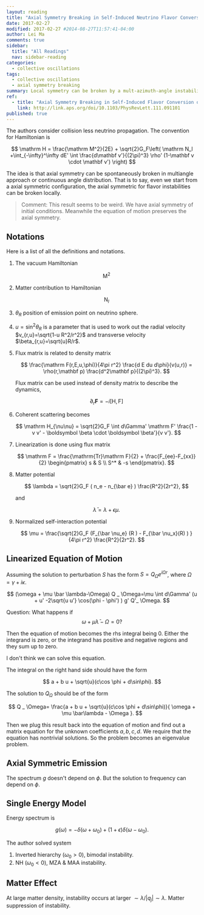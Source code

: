 ```yaml
---
layout: reading
title: "Axial Symmetry Breaking in Self-Induced Neutrino Flavor Conversions"
date: 2017-02-27
modified: 2017-02-27 #2014-08-27T11:57:41-04:00
author: Lei Ma
comments: true
sidebar:
  title: "All Readings"
  nav: sidebar-reading
categories:
  - collective oscillations
tags:
  - collective oscillations
  - axial symmetry breaking
summary: Local symmetry can be broken by a mult-azimuth-angle instability.
ref:
  - title: "Axial Symmetry Breaking in Self-Induced Flavor Conversion of Supernova Neutrino Fluxes"
    link: http://link.aps.org/doi/10.1103/PhysRevLett.111.091101
published: true
---
```






The authors consider collision less neutrino propagation. The convention for Hamiltonian is

$$
\mathrm H = \frac{\mathrm M^2}{2E} + \sqrt{2}G_F\left( \mathrm N_l +\int_{-\infty}^\infty dE' \int \frac{d\mathbf v'}{(2\pi)^3} \rho' (1-\mathbf v \cdot \mathbf v') \right)
$$

The idea is that axial symmetry can be spontaneously broken in multiangle approach or continuous angle distribution. That is to say, even we start from a axial symmetric configuration, the axial symmetric for flavor instabilities can be broken locally.

> Comment: This result seems to be weird. We have axial symmetry of initial conditions. Meanwhile the equation of motion preserves the axial symmetry.

## Notations

Here is a list of all the definitions and notations.

1. The vacuum Hamiltonian

   $$
   \mathrm M^2
   $$

2. Matter contribution to Hamiltonian

   $$
   \mathrm N_l
   $$

3. $\theta_R$ position of emission point on neutrino sphere.
4. $u=\sin^2\theta_R$ is a parameter that is used to work out the radial velocity $v_{r,u}=\sqrt{1-u R^2/r^2}$ and transverse velocity $\beta_{r,u}=\sqrt{u}R/r$.
5. Flux matrix is related to density matrix

   $$
   \frac{\mathrm F(r,E,u,\phi)}{4\pi r^2} \frac{d E du d\phi}{v(u,r)} = \rho(r,\mathbf p) \frac{d^2\mathbf p}{(2\pi)^3}.
   $$

   Flux matrix can be used instead of density matrix to describe the dynamics,

   $$
   \partial_r \mathbf F = -i[\mathrm H,\mathrm F]
   $$

6. Coherent scattering becomes

   $$
   \mathrm H_{\nu\nu} = \sqrt{2}G_F \int d\Gamma' \mathrm F' \frac{1 - v v' - \boldsymbol \beta \cdot \boldsymbol \beta'}{v v'}.
   $$

7. Linearization is done using flux matrix

   $$
   \mathrm F = \frac{\mathrm{Tr}\mathrm F}{2} + \frac{F_{ee}-F_{xx}}{2} \begin{pmatrix} s & S \\ S^* & -s \end{pmatrix}.
   $$

8. Matter potential

   $$
   \lambda = \sqrt{2}G_F ( n_e - n_{\bar e} ) \frac{R^2}{2r^2},
   $$

   and

   $$
   \bar \lambda = \lambda + \epsilon \mu.
   $$

9. Normalized self-interaction potential

   $$
   \mu = \frac{\sqrt{2}G_F (F_{\bar \nu_e} (R ) -  F_{\bar \nu_x}(R) ) }{4\pi r^2} \frac{R^2}{2r^2}.
   $$


## Linearized Equation of Motion

Assuming the solution to perturbation $S$ has the form $S = Q_\Omega e^{i\Omega r}$, where $\Omega=\gamma + i \kappa$.

$$
(\omega + \mu \bar \lambda-\Omega) Q _ \Omega=\mu \int d\Gamma' (u + u' -2\sqrt{u u'} \cos(\phi - \phi') ) g' Q'_ \Omega.
$$


<div class="notes--warning" markdown="1">

Question: What happens if
  $$
  \omega + \mu \bar \lambda -\Omega =0?
  $$

Then the equation of motion becomes the rhs integral being 0. Either the integrand is zero, or the integrand has positive and negative regions and they sum up to zero.

I don't think we can solve this equation.

</div>

The integral on the right hand side should have the form

$$
a + b u + \sqrt{u}(c\cos \phi + d\sin\phi).
$$

The solution to $Q_\Omega$ should be of the form

$$
Q _ \Omega= \frac{a + b u + \sqrt{u}(c\cos \phi + d\sin\phi)}{ \omega + \mu \bar\lambda - \Omega }.
$$

Then we plug this result back into the equation of motion and find out a matrix equation for the unknown coefficients $a,b,c,d$. We require that the equation has nontrivial solutions. So the problem becomes an eigenvalue problem.




## Axial Symmetric Emission

The spectrum $g$ doesn't depend on $\phi$. But the solution to frequency can depend on $\phi$.

## Single Energy Model

Energy spectrum is

$$
g(\omega) = - \delta(\omega + \omega_0) + (1+\epsilon) \delta(\omega-\omega_0).
$$

The author solved system

1. Inverted hierarchy ($\omega_0>0$), bimodal instability.
2. NH ($\omega_0<0$), MZA & MAA instability.


## Matter Effect

At large matter density, instability occurs at larger $\sim\lambda/\lvert q_j\rvert\sim \lambda$. Matter suppression of instability.
